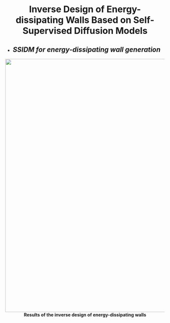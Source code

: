 <div align=center>
  
# Inverse Design of Energy-dissipating Walls Based on Self-Supervised Diffusion Models
  
</div> 

<!-- 反向设计 -->
* ## **_SSIDM for energy-dissipating wall generation_**
<div align=center>
  <img width="800" src="Imgs/Generation_process.gif"/>
   <div align=center><strong>Results of the inverse design of energy-dissipating walls</strong></div>
</div><br>    
